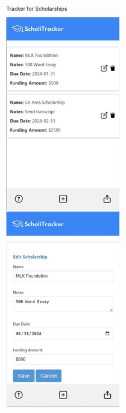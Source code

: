 Tracker for Scholarships

<img src="demoimg-1.jpg" width="300"/> <img src="demoimg-2.jpg" width="300"/>


